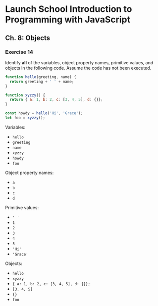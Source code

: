 # Launch School Introduction to Programming with JavaScript

## Ch. 8: Objects

### Exercise 14

Identify __all__ of the variables, object property names, primitive values, and objects in the following code. Assume the code has not been executed.
```js
function hello(greeting, name) {
  return greeting + ' ' + name;
}

function xyzzy() {
  return { a: 1, b: 2, c: [3, 4, 5], d: {}};
}

const howdy = hello('Hi', 'Grace');
let foo = xyzzy();
```

Variables:
- `hello`
- `greeting`
- `name`
- `xyzzy`
- `howdy`
- `foo`

Object property names:
- `a`
- `b`
- `c`
- `d`

Primitive values:
- `' '`
- `1`
- `2`
- `3`
- `4`
- `5`
- `'Hi'`
- `'Grace'`

Objects:
- `hello`
- `xyzzy`
- `{ a: 1, b: 2, c: [3, 4, 5], d: {}};`
- `[3, 4, 5]`
- `{}`
- `foo`